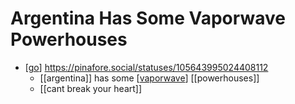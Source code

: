 # Argentina Has Some Vaporwave Powerhouses

- [[go]] https://pinafore.social/statuses/105643995024408112
  - [[argentina]] has some [[vaporwave]] [[powerhouses]]
  - [[cant break your heart]]


[//begin]: # "Autogenerated link references for markdown compatibility"
[go]: go "Go"
[vaporwave]: vaporwave "Vaporwave"
[//end]: # "Autogenerated link references"